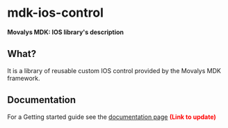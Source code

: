 # mdk-ios-control
**Movalys MDK: IOS library's description**

## What?

It is a library of reusable custom IOS control provided by the Movalys MDK framework.

## Documentation

For a Getting started guide see the [documentation page] <b><font color='red' >(Link to update)</font></b>

[gittip-url]: https://gratipay.com/~WeAreFractal/
[gittip-image]: https://img.shields.io/gittip/WeAreFractal.svg

[downloads-image]: https://img.shields.io/npm/dm/mdk-cli.svg
[npm-url]: https://www.npmjs.com/package/mdk-cli
[npm-image]: https://img.shields.io/npm/v/mdk-cli.svg

[documentation page]:http://nansrvintc1.ntes.fr.sopra/mfdocs-5.1/
